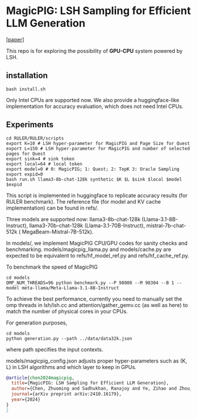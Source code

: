 # MagicPIG: LSH Sampling for Efficient LLM Generation
[[paper](https://arxiv.org/abs/2410.16179)]

This repo is for exploring the possibility of **GPU-CPU** system powered by LSH.

## installation

    bash install.sh

Only Intel CPUs are supported now. We also provide a huggingface-like implementation for accuracy evaluation, which does not need Intel CPUs.

## Experiments

    cd RULER/RULER/scripts
    export K=10 # LSH hyper-parameter for MagicPIG and Page Size for Quest
    export L=150 # LSH hyper-parameter for MagicPIG and number of selected pages for Quest
    export sink=4 # sink token
    export local=64 # local token
    export model=0 # 0: MagicPIG; 1: Quest; 2: TopK 3: Oracle Sampling
    export expid=0
    bash run.sh llama3-8b-chat-128k synthetic $K $L $sink $local $model $expid

This script is implemented in huggingface to replicate accuracy results (for RULER benchmark). The reference file (for model and KV cache implementation) can be found in refs/.

Three models are supported now: llama3-8b-chat-128k (Llama-3.1-8B-Instruct), llama3-70b-chat-128k (Llama-3.1-70B-Instruct), mistral-7b-chat-512k (
MegaBeam-Mistral-7B-512k).

In models/, we implement MagicPIG CPU/GPU codes for sanity checks and benchmarking.  models/magicpig_llama.py and models/cache.py are expected to be equivalent to refs/hf_model_ref.py and refs/hf_cache_ref.py. 

To benchmark the speed of MagicPIG

    cd models
    OMP_NUM_THREADS=96 python benchmark.py --P 98000 --M 98304 --B 1 --model meta-llama/Meta-Llama-3.1-8B-Instruct

To achieve the best performance, currently you need to manually set the omp threads in lsh/lsh.cc and attention/gather_gemv.cc (as well as here) to match the number of physical cores in your CPUs.

For generation purposes,  

    cd models
    python generation.py --path ../data/data32k.json

where path specifies the input contexts.

models/magicpig_config.json adjusts proper hyper-parameters such as (K, L) in LSH algorithms and which layer to keep in GPUs.

```bibtex
@article{chen2024magicpig,
  title={MagicPIG: LSH Sampling for Efficient LLM Generation},
  author={Chen, Zhuoming and Sadhukhan, Ranajoy and Ye, Zihao and Zhou, Yang and Zhang, Jianyu and Nolte, Niklas and Tian, Yuandong and Douze, Matthijs and Bottou, Leon and Jia, Zhihao and others},
  journal={arXiv preprint arXiv:2410.16179},
  year={2024}
}
}
```
